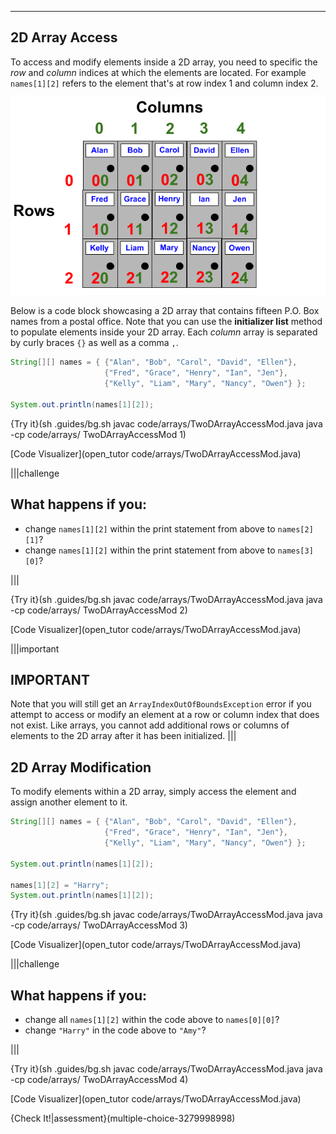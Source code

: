 ---

## 2D Array Access
To access and modify elements inside a 2D array, you need to  specific the *row* and *column* indices at which the elements are located. For example `names[1][2]` refers to the element that's at row index 1 and column index 2.

![.guides/img/2DArray](.guides/img/2DArray.png)

Below is a code block showcasing a 2D array that contains fifteen P.O. Box names from a postal office. Note that you can use the **initializer list** method to populate elements inside your 2D array. Each *column* array is separated by curly braces `{}` as well as a comma `,`.
```java
String[][] names = { {"Alan", "Bob", "Carol", "David", "Ellen"},
                     {"Fred", "Grace", "Henry", "Ian", "Jen"},
                     {"Kelly", "Liam", "Mary", "Nancy", "Owen"} };
    
System.out.println(names[1][2]);
```

{Try it}(sh .guides/bg.sh javac code/arrays/TwoDArrayAccessMod.java java -cp code/arrays/ TwoDArrayAccessMod 1)

[Code Visualizer](open_tutor code/arrays/TwoDArrayAccessMod.java)

|||challenge
## What happens if you:
* change `names[1][2]` within the print statement from above to `names[2][1]`?
* change `names[1][2]` within the print statement from above to `names[3][0]`?

|||

{Try it}(sh .guides/bg.sh javac code/arrays/TwoDArrayAccessMod.java java -cp code/arrays/ TwoDArrayAccessMod 2)

[Code Visualizer](open_tutor code/arrays/TwoDArrayAccessMod.java)

|||important
## IMPORTANT
Note that you will still get an `ArrayIndexOutOfBoundsException` error if you attempt to access or modify an element at a row or column index that does not exist. Like arrays, you cannot add additional rows or columns of elements to the 2D array after it has been initialized.
|||

## 2D Array Modification
To modify elements within a 2D array, simply access the element and assign another element to it.

```java
String[][] names = { {"Alan", "Bob", "Carol", "David", "Ellen"},
                     {"Fred", "Grace", "Henry", "Ian", "Jen"},
                     {"Kelly", "Liam", "Mary", "Nancy", "Owen"} };
    
System.out.println(names[1][2]);

names[1][2] = "Harry";
System.out.println(names[1][2]);
```

{Try it}(sh .guides/bg.sh javac code/arrays/TwoDArrayAccessMod.java java -cp code/arrays/ TwoDArrayAccessMod 3)

[Code Visualizer](open_tutor code/arrays/TwoDArrayAccessMod.java)

|||challenge
## What happens if you:
* change all `names[1][2]` within the code above to `names[0][0]`?
* change `"Harry"` in the code above to `"Amy"`?

|||

{Try it}(sh .guides/bg.sh javac code/arrays/TwoDArrayAccessMod.java java -cp code/arrays/ TwoDArrayAccessMod 4)

[Code Visualizer](open_tutor code/arrays/TwoDArrayAccessMod.java)

{Check It!|assessment}(multiple-choice-3279998998)
